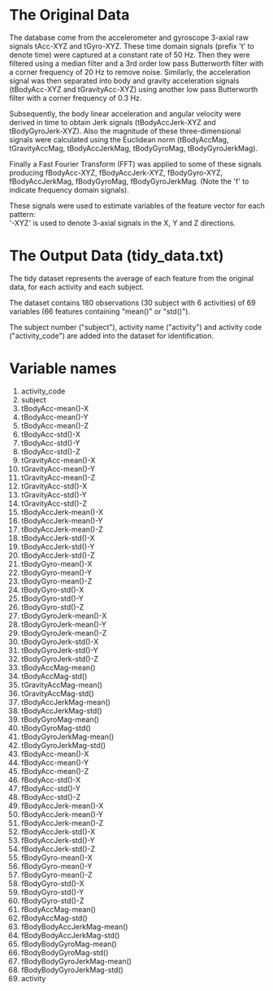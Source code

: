 # The Original Data

The database come from the accelerometer and gyroscope 3-axial raw signals tAcc-XYZ and tGyro-XYZ. These time domain signals (prefix 't' to denote time) were captured at a constant rate of 50 Hz. Then they were filtered using a median filter and a 3rd order low pass Butterworth filter with a corner frequency of 20 Hz to remove noise. Similarly, the acceleration signal was then separated into body and gravity acceleration signals (tBodyAcc-XYZ and tGravityAcc-XYZ) using another low pass Butterworth filter with a corner frequency of 0.3 Hz. 

Subsequently, the body linear acceleration and angular velocity were derived in time to obtain Jerk signals (tBodyAccJerk-XYZ and tBodyGyroJerk-XYZ). Also the magnitude of these three-dimensional signals were calculated using the Euclidean norm (tBodyAccMag, tGravityAccMag, tBodyAccJerkMag, tBodyGyroMag, tBodyGyroJerkMag). 

Finally a Fast Fourier Transform (FFT) was applied to some of these signals producing fBodyAcc-XYZ, fBodyAccJerk-XYZ, fBodyGyro-XYZ, fBodyAccJerkMag, fBodyGyroMag, fBodyGyroJerkMag. (Note the 'f' to indicate frequency domain signals). 

These signals were used to estimate variables of the feature vector for each pattern:  
'-XYZ' is used to denote 3-axial signals in the X, Y and Z directions.

# The Output Data (tidy_data.txt)

The tidy dataset represents the average of each feature from the original data, for each activity and each subject.

The dataset contains 180 observations (30 subject with 6 activities) of 69 variables (66 features containing "mean()" or "std()").

The subject number ("subject"), activity name ("activity") and activity code ("activity_code") are added into the dataset for identification.

# Variable names

1.	activity_code
2.	subject
3.	tBodyAcc-mean()-X
4.	tBodyAcc-mean()-Y
5.	tBodyAcc-mean()-Z
6.	tBodyAcc-std()-X
7.	tBodyAcc-std()-Y
8.	tBodyAcc-std()-Z
9.	tGravityAcc-mean()-X
10.	tGravityAcc-mean()-Y
11.	tGravityAcc-mean()-Z
12.	tGravityAcc-std()-X
13.	tGravityAcc-std()-Y
14.	tGravityAcc-std()-Z
15.	tBodyAccJerk-mean()-X
16.	tBodyAccJerk-mean()-Y
17.	tBodyAccJerk-mean()-Z
18.	tBodyAccJerk-std()-X
19.	tBodyAccJerk-std()-Y
20.	tBodyAccJerk-std()-Z
21.	tBodyGyro-mean()-X
22.	tBodyGyro-mean()-Y
23.	tBodyGyro-mean()-Z
24.	tBodyGyro-std()-X
25.	tBodyGyro-std()-Y
26.	tBodyGyro-std()-Z
27.	tBodyGyroJerk-mean()-X
28.	tBodyGyroJerk-mean()-Y
29.	tBodyGyroJerk-mean()-Z
30.	tBodyGyroJerk-std()-X
31.	tBodyGyroJerk-std()-Y
32.	tBodyGyroJerk-std()-Z
33.	tBodyAccMag-mean()
34.	tBodyAccMag-std()
35.	tGravityAccMag-mean()
36.	tGravityAccMag-std()
37.	tBodyAccJerkMag-mean()
38.	tBodyAccJerkMag-std()
39.	tBodyGyroMag-mean()
40.	tBodyGyroMag-std()
41.	tBodyGyroJerkMag-mean()
42.	tBodyGyroJerkMag-std()
43.	fBodyAcc-mean()-X
44.	fBodyAcc-mean()-Y
45.	fBodyAcc-mean()-Z
46.	fBodyAcc-std()-X
47.	fBodyAcc-std()-Y
48.	fBodyAcc-std()-Z
49.	fBodyAccJerk-mean()-X
50.	fBodyAccJerk-mean()-Y
51.	fBodyAccJerk-mean()-Z
52.	fBodyAccJerk-std()-X
53.	fBodyAccJerk-std()-Y
54.	fBodyAccJerk-std()-Z
55.	fBodyGyro-mean()-X
56.	fBodyGyro-mean()-Y
57.	fBodyGyro-mean()-Z
58.	fBodyGyro-std()-X
59.	fBodyGyro-std()-Y
60.	fBodyGyro-std()-Z
61.	fBodyAccMag-mean()
62.	fBodyAccMag-std()
63.	fBodyBodyAccJerkMag-mean()
64.	fBodyBodyAccJerkMag-std()
65.	fBodyBodyGyroMag-mean()
66.	fBodyBodyGyroMag-std()
67.	fBodyBodyGyroJerkMag-mean()
68.	fBodyBodyGyroJerkMag-std()
69.	activity
